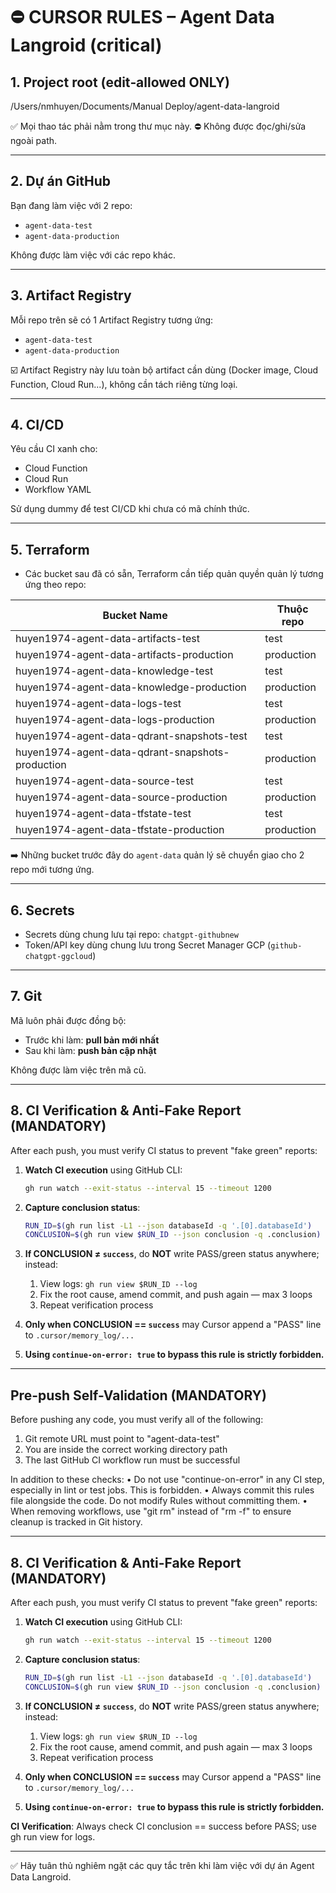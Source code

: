 # ⛔ CURSOR RULES – Agent Data Langroid (critical)

## 1. Project root (edit‑allowed ONLY)
/Users/nmhuyen/Documents/Manual Deploy/agent-data-langroid

✅ Mọi thao tác phải nằm trong thư mục này.
⛔ Không được đọc/ghi/sửa ngoài path.

---

## 2. Dự án GitHub
Bạn đang làm việc với 2 repo:
- `agent-data-test`
- `agent-data-production`

Không được làm việc với các repo khác.

---

## 3. Artifact Registry
Mỗi repo trên sẽ có 1 Artifact Registry tương ứng:
- `agent-data-test`
- `agent-data-production`

☑️ Artifact Registry này lưu toàn bộ artifact cần dùng (Docker image, Cloud Function, Cloud Run...), không cần tách riêng từng loại.

---

## 4. CI/CD
Yêu cầu CI xanh cho:
- Cloud Function
- Cloud Run
- Workflow YAML

Sử dụng dummy để test CI/CD khi chưa có mã chính thức.

---

## 5. Terraform
- Các bucket sau đã có sẵn, Terraform cần tiếp quản quyền quản lý tương ứng theo repo:

| Bucket Name                                           | Thuộc repo |
|------------------------------------------------------|------------|
| huyen1974-agent-data-artifacts-test                  | test       |
| huyen1974-agent-data-artifacts-production            | production |
| huyen1974-agent-data-knowledge-test                  | test       |
| huyen1974-agent-data-knowledge-production            | production |
| huyen1974-agent-data-logs-test                       | test       |
| huyen1974-agent-data-logs-production                 | production |
| huyen1974-agent-data-qdrant-snapshots-test           | test       |
| huyen1974-agent-data-qdrant-snapshots-production     | production |
| huyen1974-agent-data-source-test                     | test       |
| huyen1974-agent-data-source-production               | production |
| huyen1974-agent-data-tfstate-test                    | test       |
| huyen1974-agent-data-tfstate-production              | production |

➡️ Những bucket trước đây do `agent-data` quản lý sẽ chuyển giao cho 2 repo mới tương ứng.

---

## 6. Secrets
- Secrets dùng chung lưu tại repo: `chatgpt-githubnew`
- Token/API key dùng chung lưu trong Secret Manager GCP (`github-chatgpt-ggcloud`)

---

## 7. Git
Mã luôn phải được đồng bộ:
- Trước khi làm: **pull bản mới nhất**
- Sau khi làm: **push bản cập nhật**

Không được làm việc trên mã cũ.

---

## 8. CI Verification & Anti-Fake Report (MANDATORY)

After each push, you must verify CI status to prevent "fake green" reports:

1. **Watch CI execution** using GitHub CLI:
   ```bash
   gh run watch --exit-status --interval 15 --timeout 1200
   ```

2. **Capture conclusion status**:
   ```bash
   RUN_ID=$(gh run list -L1 --json databaseId -q '.[0].databaseId')
   CONCLUSION=$(gh run view $RUN_ID --json conclusion -q .conclusion)
   ```

3. **If CONCLUSION ≠ `success`**, do **NOT** write PASS/green status anywhere; instead:
   1. View logs: `gh run view $RUN_ID --log`
   2. Fix the root cause, amend commit, and push again — max 3 loops
   3. Repeat verification process

4. **Only when CONCLUSION == `success`** may Cursor append a "PASS" line to `.cursor/memory_log/...`

5. **Using `continue-on-error: true` to bypass this rule is strictly forbidden.**

---

## Pre-push Self-Validation (MANDATORY)

Before pushing any code, you must verify all of the following:
1. Git remote URL must point to "agent-data-test"
2. You are inside the correct working directory path
3. The last GitHub CI workflow run must be successful

In addition to these checks:
• Do not use "continue-on-error" in any CI step, especially in lint or test jobs. This is forbidden.
• Always commit this rules file alongside the code. Do not modify Rules without committing them.
• When removing workflows, use "git rm" instead of "rm -f" to ensure cleanup is tracked in Git history.

---

## 8. CI Verification & Anti-Fake Report (MANDATORY)

After each push, you must verify CI status to prevent "fake green" reports:

1. **Watch CI execution** using GitHub CLI:
   ```bash
   gh run watch --exit-status --interval 15 --timeout 1200
   ```

2. **Capture conclusion status**:
   ```bash
   RUN_ID=$(gh run list -L1 --json databaseId -q '.[0].databaseId')
   CONCLUSION=$(gh run view $RUN_ID --json conclusion -q .conclusion)
   ```

3. **If CONCLUSION ≠ `success`**, do **NOT** write PASS/green status anywhere; instead:
   1. View logs: `gh run view $RUN_ID --log`
   2. Fix the root cause, amend commit, and push again — max 3 loops
   3. Repeat verification process

4. **Only when CONCLUSION == `success`** may Cursor append a "PASS" line to `.cursor/memory_log/...`

5. **Using `continue-on-error: true` to bypass this rule is strictly forbidden.**

**CI Verification**: Always check CI conclusion == success before PASS; use gh run view for logs.

---

✅ Hãy tuân thủ nghiêm ngặt các quy tắc trên khi làm việc với dự án Agent Data Langroid.
